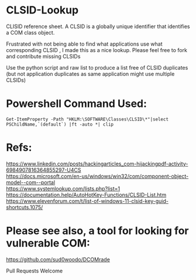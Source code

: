 # CLSID-Lookup
CLISID reference sheet. A CLSID is a globally unique identifier that identifies a COM class object. 

Frustrated with not being able to find what applications use what corresponding CLSID , I made this as a nice lookup. Please feel free to fork and contribute missing CLSIDs

Use the python script and raw list to produce a list free of CLSID duplicates (but not application duplicates as same application might use multiple CLSIDs)

# Powershell Command Used: 
```Get-ItemProperty -Path "HKLM:\SOFTWARE\Classes\CLSID\*"|select PSChildName,`(default`) |ft -auto *| clip```

# Refs: 

https://www.linkedin.com/posts/hackingarticles_com-hijackingpdf-activity-6984907816364855297-U4CS  
https://docs.microsoft.com/en-us/windows/win32/com/component-object-model--com--portal  
https://www.systemlookup.com/lists.php?list=1  
https://documentation.help/AutoHotKey-Functions/CLSID-List.htm   
https://www.elevenforum.com/t/list-of-windows-11-clsid-key-guid-shortcuts.1075/   


# Please see also, a tool for looking for vulnerable COM:  
https://github.com/sud0woodo/DCOMrade


Pull Requests Welcome
